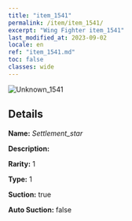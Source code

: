 ```yaml
---
title: "item_1541"
permalink: /item/item_1541/
excerpt: "Wing Fighter item_1541"
last_modified_at: 2023-09-02
locale: en
ref: "item_1541.md"
toc: false
classes: wide
---
```



 ![Unknown_1541](/images/item/Settlement_star_p.png)



## Details

 **Name:** *Settlement_star* 

 **Description:** 

 **Rarity:** 1 

 **Type:** 1 

 **Suction:** true 

 **Auto Suction:** false 



